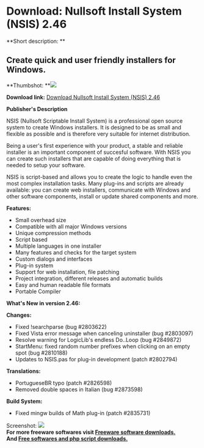 # Download: Nullsoft Install System (NSIS) 2.46

**Short description: **

## Create quick and user friendly installers for Windows.

  
**Thumbshot: **![](http://www.freewarefiles.com/screenshot/nullsoftinstall_md.gif)   
  
**Download link:** [Download Nullsoft Install System (NSIS) 2.46](http://freesoftwares.boysofts.com/Nullsoft-Install-System-NSIS_program_14289.html)  
  

**Publisher's Description**  
  

NSIS (Nullsoft Scriptable Install System) is a professional open source system
to create Windows installers. It is designed to be as small and flexible as
possible and is therefore very suitable for internet distribution.

Being a user's first experience with your product, a stable and reliable
installer is an important component of succesful software. With NSIS you can
create such installers that are capable of doing everything that is needed to
setup your software.

NSIS is script-based and allows you to create the logic to handle even the
most complex installation tasks. Many plug-ins and scripts are already
available: you can create web installers, communicate with Windows and other
software components, install or update shared components and more.

**Features:**

  * Small overhead size 
  * Compatible with all major Windows versions 
  * Unique compression methods 
  * Script based 
  * Multiple languages in one installer 
  * Many features and checks for the target system 
  * Custom dialogs and interfaces 
  * Plug-in system 
  * Support for web installation, file patching 
  * Project integration, different releases and automatic builds 
  * Easy and human readable file formats 
  * Portable Compiler 

**What's New in version 2.46:**

**Changes:**

  * Fixed !searchparse (bug #2803622) 
  * Fixed Vista error message when canceling uninstaller (bug #2803097) 
  * Resolve warning for LogicLib's endless Do..Loop (bug #2849872) 
  * StartMenu: fixed random number prefixes when clicking on an empty spot (bug #2810188) 
  * Updates to NSIS.pas for plug-in development (patch #2802794) 

**Translations:**

  * PortugueseBR typo (patch #2826598) 
  * Removed double spaces in Italian (bug #2873598) 

**Build System:**

  * Fixed mingw builds of Math plug-in (patch #2835731) 

  
  
Screenshot: ![](http://www.freewarefiles.com/screenshot/nullsoftinstall.gif)  
**For more freeware softwares visit [Freeware software downloads.](http://freesoftwares.boysofts.com/)**   
**And [Free softwares and php script downloads.](http://www.boysofts.com/)**

